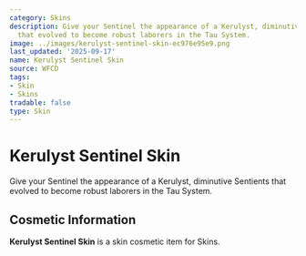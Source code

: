 ```yaml
---
category: Skins
description: Give your Sentinel the appearance of a Kerulyst, diminutive Sentients
  that evolved to become robust laborers in the Tau System.
image: ../images/kerulyst-sentinel-skin-ec976e95e9.png
last_updated: '2025-09-17'
name: Kerulyst Sentinel Skin
source: WFCD
tags:
- Skin
- Skins
tradable: false
type: Skin
---
```


# Kerulyst Sentinel Skin

Give your Sentinel the appearance of a Kerulyst, diminutive Sentients that evolved to become robust laborers in the Tau System.

## Cosmetic Information

**Kerulyst Sentinel Skin** is a skin cosmetic item for Skins.

